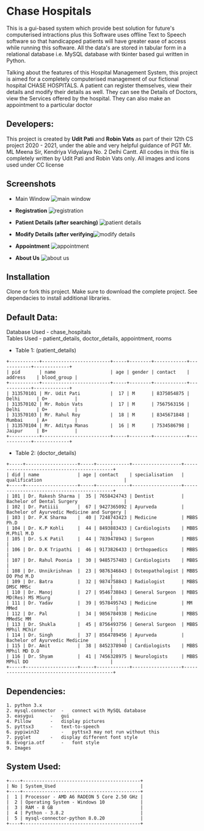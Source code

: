 # Chase Hospitals
This is a gui-based system which provide best solution for future's computerised intractions plus this Software uses offline Text to Speech software so that handicapped patients will have greater ease of access while running this software. All the data's are stored in tabular form in a relational database i.e. MySQL database with tkinter based gui written in Python.

Talking about the features of this Hospital Management System, this project is aimed for a completely computerised management of our fictional hospital CHASE HOSPITALS. A patient can register themselves, view their details and modify their details as well. They can see the Details of Doctors, view the Services offered by the hospital. They can also make an appointment to a particular doctor

## Developers:
This project is created by **Udit Pati** and **Robin Vats** as part of their 12th CS project 2020 - 2021, under the able and very helpful guidance of PGT Mr. ML Meena Sir, Kendriya Vidyalaya No. 2 Delhi Cantt. 
All codes in this file is completely written by Udit Pati and Robin Vats only. All images and icons used under CC license

## Screenshots
- Main Window
![main window](https://github.com/LuciferChase/chase_hospitals/blob/master/Data/Images/Screenshots/main_window.jpg)

- **Registration**
![registration](https://github.com/LuciferChase/chase_hospitals/blob/master/Data/Images/Screenshots/registration.jpg)

- **Patient Details (after searching)**
![patient details](https://github.com/LuciferChase/chase_hospitals/blob/master/Data/Images/Screenshots/patient_details.jpg)

- **Modify Details (after verifying**![modify details](https://github.com/LuciferChase/chase_hospitals/blob/master/Data/Images/Screenshots/modify_details.jpg)

- **Appointment** 
![appointment](https://github.com/LuciferChase/chase_hospitals/blob/master/Data/Images/Screenshots/appointment.jpg)

- **About Us**
![about us](https://github.com/LuciferChase/chase_hospitals/blob/master/Data/Images/Screenshots/about.jpg)

## Installation
Clone or fork this project. Make sure to download the complete project. See dependacies to install additional libraries.

## Default Data:
Database Used 	- 	chase_hospitals      
Tables Used 	-	patient_details, doctor_details, appointment, rooms

- Table 1: (patient_details)
```
+-----------+-------------------------+-----+--------+------------+------------+-------------+
| pid       | name                    | age | gender | contact    | address    | blood_group |
+-----------+-------------------------+-----+--------+------------+------------+-------------+
| 313570101 | Mr. Udit Pati           |  17 | M      | 8375054875 | Delhi      | O+          |
| 313570102 | Mr. Robin Vats          |  17 | M      | 7567563156 | Delhi      | O+          |
| 313570103 | Mr. Rahul Roy           |  18 | M      | 8345671848 | Mumbai     | A+          |
| 313570104 | Mr. Aditya Manas        |  16 | M      | 7534586798 | Jaipur     | B+          |
+-----------+-------------------------+-----+--------+------------+------------+-------------+
```

- Table 2: (doctor_details)
```
+-----+-------------------+-----+------------+------------------+--------------------------------------------+
| did | name              | age | contact    | specialisation   | qualification                              |
+-----+-------------------+-----+------------+------------------+--------------------------------------------+
| 101 | Dr. Rakesh Sharma |  35 | 7658424743 | Dentist          | Bachelor of Dental Surgery                 |
| 102 | Dr. Patiiii       |  67 | 9427365092 | Ayurveda         | Bachelor of Ayurvedic Medicine and Surgery |
| 103 | Dr. P.K Sharma    |  40 | 7248743423 | Medicine         | MBBS Ph.D                                  |
| 104 | Dr. K.P Kohli     |  44 | 8493883433 | Cardiologists    | MBBS M.Phil M.D                            |
| 105 | Dr. S.K Patil     |  44 | 7839478943 | Surgeon          | MBBS                                       |
| 106 | Dr. D.K Tripathi  |  46 | 9173826433 | Orthopaedics     | MBBS                                       |
| 107 | Dr. Rahul Poonia  |  30 | 9485757483 | Cardiologists    | MBBS                                       |
| 108 | Dr. Unnikrishnan  |  23 | 9876346843 | Osteopathologist | MBBS DO Phd M.D                            |
| 109 | Dr. Batra         |  32 | 9874758843 | Radiologist      | MBBS DMSC MMSc                             |
| 110 | Dr. Manoj         |  27 | 9546738843 | General Surgeon  | MBBS MD(Res) MS MSurg                      |
| 111 | Dr. Yadav         |  39 | 9578495743 | Medicine         | MM MMed                                    |
| 112 | Dr. Pal           |  34 | 9856784938 | Medicine         | MBBS MMedSc MM                             |
| 113 | Dr. Shukla        |  45 | 8756493756 | General Surgeon  | MBBS MPhil MChir                           |
| 114 | Dr. Singh         |  37 | 8564789456 | Ayurveda         | Bachelor of Ayurvedic Medicine             |
| 115 | Dr. Amit          |  38 | 8452378940 | Cardiologists    | MBBS MPhil MD D.O                          |
| 116 | Dr. Shyam         |  41 | 7456328975 | Neurologists     | MBBS MPhil DO                              |
+-----+-------------------+-----+------------+------------------+--------------------------------------------+
```

## Dependencies:
```
1. python 3.x
2. mysql.connector	-	connect with MySQL database
3. easygui		-	gui
4. Pillow		-	display pictures
5. pyttsx3		-	text-to-speech 
6. pypiwin32		-	pyttsx3 may not run without this
7. pyglet		-	display different font style
8. Evogria.otf		-	font style
9. Images
```

## System Used:
```
+----+-------------------------------------------+
| No | System_Used                               |
+----+-------------------------------------------+
|  1 | Processor - AMD A6 RADEON 5 Core 2.50 GHz |
|  2 | Operating System - Windows 10             |
|  3 | RAM - 8 GB                                |
|  4 | Python - 3.8.2                            |
|  5 | mysql-connector-python 8.0.20             |
+----+-------------------------------------------+
```





